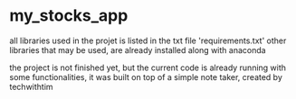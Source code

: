 # my_stocks_app

all libraries used in the projet is listed in the txt file 'requirements.txt' 
other libraries that may be used, are already installed along with anaconda

the project is not finished yet, but the current code is already running with some functionalities,
it was built on top of a simple note taker, created by techwithtim
